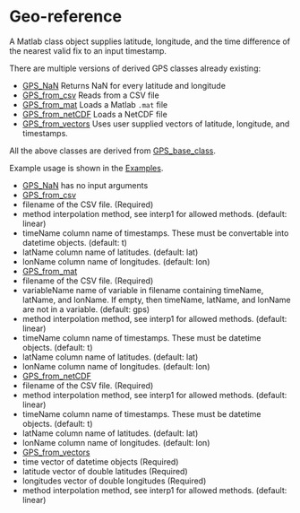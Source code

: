 # Geo-reference

A Matlab class object supplies latitude, longitude, and the time difference of the nearest valid fix to an input timestamp.

There are multiple versions of derived GPS classes already existing:
- [GPS_NaN](../Code/GPS_NaN.m) Returns NaN for every latitude and longitude
- [GPS_from_csv](../Code/GPS_from_csv.m) Reads from a CSV file
- [GPS_from_mat](../Code/GPS_from_mat.m) Loads a Matlab `.mat` file
- [GPS_from_netCDF](../Code/GPS_from_netCDF.m) Loads a NetCDF file
- [GPS_from_vectors](../Code/GPS_from_vectors.m) Uses user supplied vectors of latitude, longitude, and timestamps.

All the above classes are derived from [GPS_base_class](../Code/GPS_base_class.m).

Example usage is shown in the [Examples](../Examples).

- [GPS_NaN](../Code/GPS_Nan.m) has no input arguments
- [GPS_from_csv](../Code/GPS_from_csv.m)
 - filename of the CSV file. (Required)
 - method interpolation method, see interp1 for allowed methods. (default: linear)
 - timeName column name of timestamps. These must be convertable into datetime objects. (default: t)
 - latName column name of latitudes. (default: lat)
 - lonName column name of longitudes. (default: lon)
- [GPS_from_mat](../Code/GPS_from_mat.m)
 - filename of the CSV file. (Required)
 - variableName name of variable in filename containing timeName, latName, and lonName. If empty, then timeName, latName, and lonName are not in a variable. (default: gps)
 - method interpolation method, see interp1 for allowed methods. (default: linear)
 - timeName column name of timestamps. These must be datetime objects. (default: t)
 - latName column name of latitudes. (default: lat)
 - lonName column name of longitudes. (default: lon)
- [GPS_from_netCDF](../Code/GPS_from_netCDF.m)
 - filename of the CSV file. (Required)
 - method interpolation method, see interp1 for allowed methods. (default: linear)
 - timeName column name of timestamps. These must be datetime objects. (default: t)
 - latName column name of latitudes. (default: lat)
 - lonName column name of longitudes. (default: lon)
- [GPS_from_vectors](../Code/GPS_from_vectors.m)
 - time vector of datetime objects (Required)
 - latitude vector of double latitudes (Required)
 - longitudes vector of double longitudes (Required)
 - method interpolation method, see interp1 for allowed methods. (default: linear)
